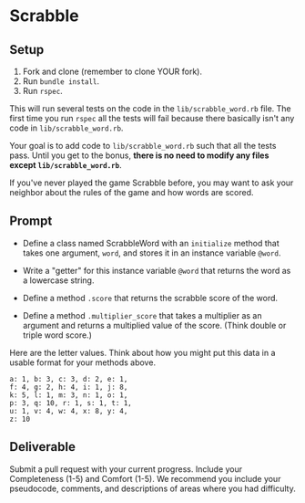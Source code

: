 # Scrabble

## Setup 

1. Fork and clone (remember to clone YOUR fork).
2. Run `bundle install`.
3. Run `rspec`.

This will run several tests on the code in the `lib/scrabble_word.rb` file. The first time you run `rspec` all the tests will fail because there basically isn't any code in `lib/scrabble_word.rb`.

Your goal is to add code to `lib/scrabble_word.rb` such that all the tests pass. Until you get to the bonus, **there is no need to modify any files except `lib/scrabble_word.rb`**. 

If you've never played the game Scrabble before, you may want to ask your neighbor about the rules of the game and how words are scored.

## Prompt

* Define a class named ScrabbleWord with an `initialize` method that takes one argument, `word`, and stores it in an instance variable `@word`.

* Write a "getter" for this instance variable `@word` that returns the word as a lowercase string.

* Define a method `.score` that returns the scrabble score of the word.

* Define a method `.multiplier_score` that takes a multiplier as an argument and returns a multiplied value of the score. (Think double or triple word score.)

Here are the letter values. Think about how you might put this data in a usable format for your methods above.

```
a: 1, b: 3, c: 3, d: 2, e: 1,
f: 4, g: 2, h: 4, i: 1, j: 8,
k: 5, l: 1, m: 3, n: 1, o: 1,
p: 3, q: 10, r: 1, s: 1, t: 1,
u: 1, v: 4, w: 4, x: 8, y: 4,
z: 10
```

## Deliverable

Submit a pull request with your current progress. Include your Completeness (1-5) and Comfort (1-5). We recommend you include your pseudocode, comments, and descriptions of areas where you had difficulty.

